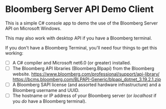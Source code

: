 # Bloomberg Server API Demo Client
This is a simple C# console app to demo the use of the Bloomberg Server API on Microsoft Windows.

This may also work with desktop API if you have a Bloomberg terminal.

If you don't have a Bloomberg Terminal, you'll need four things to get this working:

- [ ] A C# compiler and Microsoft net6.0 (or greater) installed.
- [ ] The Bloomberg API libraries (Bloomberg.Blpapi) from the Bloomberg website.
https://www.bloomberg.com/professional/support/api-library/
https://bcms.bloomberg.com/BLPAPI-Generic/blpapi_dotnet_3.19.2.1.zip
- [ ] A Bloomberg SAPI license (and assorted hardware infrastructure) and a Bloomberg username and UUID.
- [ ] The hostname or IP address of your Bloomberg server (or *localhost* if you _do_ have a Bloomberg terminal).
